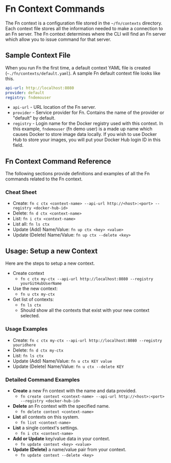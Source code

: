 # Fn Context Commands
The Fn context is a configuration file stored in the `~/fn/contexts` directory. Each context file stores all the information needed to make a connection to an Fn server. The Fn context determines where the CLI will find an Fn server which allow you to issue command for that server.


## Sample Context File
When you run Fn the first time, a default context YAML file is created (`~./fn/contexts/default.yaml`). A sample Fn default context file looks like this.

```yaml
api-url: http://localhost:8080
provider: default
registry: fndemouser
```

* `api-url` - URL location of the Fn server.
* `provider` - Service provider for Fn. Contains the name of the provider or "default" by default.
* `registry` - Login name for the Docker registry used with this context. In this example, `fndemouser` (fn demo user) is a made up name which causes Docker to store image data locally. If you wish to use Docker Hub to store your images, you will put your Docker Hub login ID in this field.

## Fn Context Command Reference
The following sections provide definitions and examples of all the Fn commands related to the Fn context.

### Cheat Sheet
* Create: `fn c ctx <context-name> --api-url http://<host>:<port> --registry <docker-hub-id>`
* Delete: `fn d ctx <context-name>`
* List: `fn i ctx <context-name>`
* List all: `fn ls ctx`
* Update (Add) Name/Value: `fn up ctx <key> <value>`
* Update (Delete) Name/Value: `fn up ctx --delete <key>`


## Usage: Setup a new Context
Here are the steps to setup a new context.
* Create context
    * `fn c ctx my-ctx --api-url http://localhost:8080 --registry yourGitHubUserName`
* Use the new context:
    * `fn u ctx my-ctx`
* Get list of contexts:
    * `fn ls ctx`
    * Should show all the contexts that exist with your new context selected.


### Usage Examples
* Create: `fn c ctx my-ctx --api-url http://localhost:8080 --registry youridhere`
* Delete: `fn d ctx my-ctx`
* List: `fn ls ctx`
* Update (Add) Name/Value: `fn u ctx KEY value`
* Update (Delete) Name/Value: `fn u ctx --delete KEY`



### Detailed Command Examples
* **Create** a new Fn context with the name and data provided.
    * `fn create context <context-name> --api-url http://<host>:<port> --registry <docker-hub-id>`
* **Delete** an Fn context with the specified name.
    * `fn delete context <context-name>`
* **List** all contexts on this system.
    * `fn list <context-name>`
* **List** a single context's settings.
    * `fn i ctx <context-name>`
* **Add or Update** key/value data in your context.
    * `fn update context <key> <value>`
* **Update (Delete)** a name/value pair from your context.
    * `fn update context --delete <key>`
